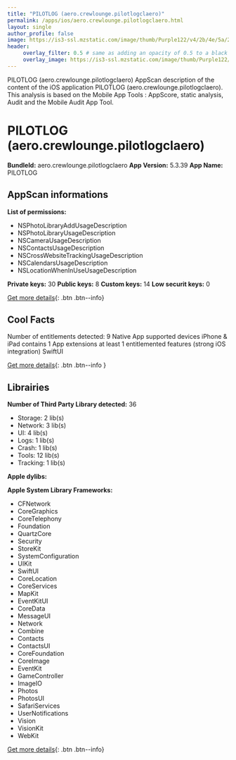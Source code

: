 ```yaml
---
title: "PILOTLOG (aero.crewlounge.pilotlogclaero)"
permalink: /apps/ios/aero.crewlounge.pilotlogclaero.html
layout: single
author_profile: false
image: https://is3-ssl.mzstatic.com/image/thumb/Purple122/v4/2b/4e/5a/2b4e5a96-5225-23b3-a451-b8b58b6b9456/AppIcon-0-1x_U007emarketing-0-7-0-85-220.png/512x512bb.jpg
header: 
     overlay_filter: 0.5 # same as adding an opacity of 0.5 to a black background
     overlay_image: https://is3-ssl.mzstatic.com/image/thumb/Purple122/v4/2b/4e/5a/2b4e5a96-5225-23b3-a451-b8b58b6b9456/AppIcon-0-1x_U007emarketing-0-7-0-85-220.png/512x512bb.jpg
---
```

PILOTLOG (aero.crewlounge.pilotlogclaero) AppScan description of the content of the iOS application PILOTLOG (aero.crewlounge.pilotlogclaero). This analysis is based on the Mobile App Tools : AppScore, static analysis, Audit and the Mobile Audit App Tool.

# PILOTLOG (aero.crewlounge.pilotlogclaero)

**BundleId:** aero.crewlounge.pilotlogclaero
**App Version:** 5.3.39
**App Name:** PILOTLOG


## AppScan informations 

**List of permissions:** 
- NSPhotoLibraryAddUsageDescription
- NSPhotoLibraryUsageDescription
- NSCameraUsageDescription
- NSContactsUsageDescription
- NSCrossWebsiteTrackingUsageDescription
- NSCalendarsUsageDescription
- NSLocationWhenInUseUsageDescription
  
  
**Private keys:** 30
**Public keys:** 8
**Custom keys:** 14
**Low securit keys:** 0
  
[Get more details](/pricing.html){: .btn .btn--info}

## Cool Facts

Number of entitlements detected: 9
Native App
supported devices iPhone & iPad
contains 1 App extensions
at least 1 entitlemented features (strong iOS integration)
SwiftUI
  
[Get more details](/pricing.html){: .btn .btn--info }

## Librairies 
**Number of Third Party Library detected:** 36
- Storage: 2 lib(s)
- Network: 3 lib(s)
- UI: 4 lib(s)
- Logs: 1 lib(s)
- Crash: 1 lib(s)
- Tools: 12 lib(s)
- Tracking: 1 lib(s)


**Apple dylibs:**


**Apple System Library Frameworks:**
- CFNetwork
- CoreGraphics
- CoreTelephony
- Foundation
- QuartzCore
- Security
- StoreKit
- SystemConfiguration
- UIKit
- SwiftUI
- CoreLocation
- CoreServices
- MapKit
- EventKitUI
- CoreData
- MessageUI
- Network
- Combine
- Contacts
- ContactsUI
- CoreFoundation
- CoreImage
- EventKit
- GameController
- ImageIO
- Photos
- PhotosUI
- SafariServices
- UserNotifications
- Vision
- VisionKit
- WebKit


  
[Get more details](/pricing.html){: .btn .btn--info}


